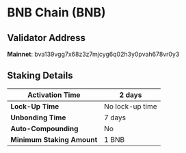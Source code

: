 # BNB Chain (BNB)

## **Validator Address**

**Mainnet**: bva139vgg7x68z3z7mjcyg6q02h3y0pvah678vr0y3

## Staking Details

| **Activation Time**        | 2 days          |
| -------------------------- | --------------- |
| **Lock-Up Time**           | No lock-up time |
| **Unbonding Time**         | 7 days          |
| **Auto-Compounding**       | No              |
| **Minimum Staking Amount** | 1 BNB           |


